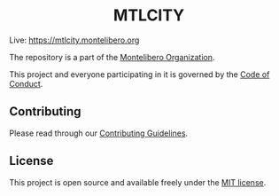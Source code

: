 <h1 align="center">MTLCITY</h1>

Live: https://mtlcity.montelibero.org

The repository is a part of the [Montelibero Organization](https://github.com/montelibero-org).

This project and everyone participating in it is governed by the [Code of Conduct](CODE_OF_CONDUCT.md).

## Contributing

Please read through our [Contributing Guidelines](CONTRIBUTING.md).

## License

This project is open source and available freely under the [MIT license](LICENSE.md).